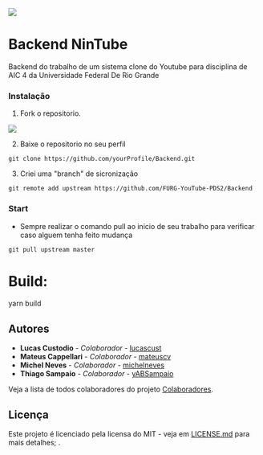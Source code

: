 ![](https://cdn.discordapp.com/attachments/300483456440336385/790758509138411612/nintube_icon1.png)
# Backend NinTube

Backend do trabalho de um sistema clone do Youtube para disciplina de AIC 4 da Universidade Federal De Rio Grande

### Instalação

1. Fork o repositorio.

![](https://cdn.discordapp.com/attachments/704786714769490101/773372116845330462/unknown.png)

2. Baixe o repositorio no seu perfil
```
git clone https://github.com/yourProfile/Backend.git
```
3. Criei uma "branch" de sicronização

```
git remote add upstream https://github.com/FURG-YouTube-PDS2/Backend
```

### Start

* Sempre realizar o comando pull ao inicio de seu trabalho para verificar caso alguem tenha feito mudança

```
git pull upstream master
```

# Build:
yarn build

## Autores
* **Lucas Custodio** - *Colaborador* - [lucascust](https://github.com/lucascust)
* **Mateus Cappellari** - *Colaborador* - [mateuscv](https://github.com/mateuscv)
* **Michel Neves** - *Colaborador* - [michelneves](https://github.com/michelneves)
* **Thiago Sampaio** - *Colaborador* - [yABSampaio](https://gitlab.com/yABSampaio)

Veja a lista de todos colaboradores do projeto [Colaboradores](https://github.com/orgs/FURG-YouTube-PDS2/people).

## Licença
Este projeto é licenciado pela licensa do MIT - veja em [LICENSE.md](LICENSE.md) para mais detalhes;
.
